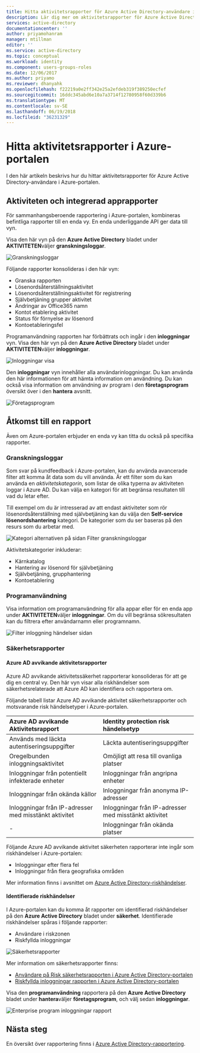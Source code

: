 ```yaml
---
title: Hitta aktivitetsrapporter för Azure Active Directory-användare i Azure-portalen | Microsoft Docs
description: Lär dig mer om aktivitetsrapporter för Azure Active Directory-användare finns i Azure-portalen.
services: active-directory
documentationcenter: ''
author: priyamohanram
manager: mtillman
editor: ''
ms.service: active-directory
ms.topic: conceptual
ms.workload: identity
ms.component: users-groups-roles
ms.date: 12/06/2017
ms.author: priyamo
ms.reviewer: dhanyahk
ms.openlocfilehash: f22219a0e2ff342e25a2efdeb319f389250ecfef
ms.sourcegitcommit: 16ddc345abd6e10a7a3714f12780958f60d339b6
ms.translationtype: MT
ms.contentlocale: sv-SE
ms.lasthandoff: 06/19/2018
ms.locfileid: "36231329"
---
```

# <a name="find-activity-reports-in-the-azure-portal"></a>Hitta aktivitetsrapporter i Azure-portalen

I den här artikeln beskrivs hur du hittar aktivitetsrapporter för Azure Active Directory-användare i Azure-portalen.

## <a name="activity-and-integrated-app-reports"></a>Aktiviteten och integrerad apprapporter

För sammanhangsberoende rapportering i Azure-portalen, kombineras befintliga rapporter till en enda vy. En enda underliggande API ger data till vyn.

Visa den här vyn på den **Azure Active Directory** bladet under **AKTIVITETEN**väljer **granskningsloggar**.

![Granskningsloggar](./media/active-directory-reporting-migration/482.png "Granskningsloggar")

Följande rapporter konsolideras i den här vyn:

* Granska rapporten
* Lösenordsåterställningsaktivitet
* Lösenordsåterställningsaktivitet för registrering
* Självbetjäning grupper aktivitet
* Ändringar av Office365 namn
* Kontot etablering aktivitet
* Status för förnyelse av lösenord
* Kontoetableringsfel


Programanvändning rapporten har förbättrats och ingår i den **inloggningar** vyn. Visa den här vyn på den **Azure Active Directory** bladet under **AKTIVITETEN**väljer **inloggningar**.

![Inloggningar visa](./media/active-directory-reporting-migration/483.png "inloggningar visa")

Den **inloggningar** vyn innehåller alla användarinloggningar. Du kan använda den här informationen för att hämta information om användning. Du kan också visa information om användning av program i den **företagsprogram** översikt över i den **hantera** avsnitt.

![Företagsprogram](./media/active-directory-reporting-migration/484.png "företagsprogram")

## <a name="access-a-specific-report"></a>Åtkomst till en rapport

Även om Azure-portalen erbjuder en enda vy kan titta du också på specifika rapporter.

### <a name="audit-logs"></a>Granskningsloggar

Som svar på kundfeedback i Azure-portalen, kan du använda avancerade filter att komma åt data som du vill använda. Är ett filter som du kan använda en *aktivitetskategorin*, som listar de olika typerna av aktiviteten loggar i Azure AD. Du kan välja en kategori för att begränsa resultaten till vad du letar efter.

Till exempel om du är intresserad av att endast aktiviteter som rör lösenordsåterställning med självbetjäning kan du välja den **Self-service lösenordshantering** kategori. De kategorier som du ser baseras på den resurs som du arbetar med.  

![Kategori alternativen på sidan Filter granskningsloggar](./media/active-directory-reporting-migration/06.png "kategori alternativen på sidan Filter granskningsloggar")

Aktivitetskategorier inkluderar:

- Kärnkatalog
- Hantering av lösenord för självbetjäning
- Självbetjäning, grupphantering
- Kontoetablering

### <a name="application-usage"></a>Programanvändning

Visa information om programanvändning för alla appar eller för en enda app under **AKTIVITETEN**väljer **inloggningar**. Om du vill begränsa sökresultaten kan du filtrera efter användarnamn eller programnamn.

![Filter inloggning händelser sidan](./media/active-directory-reporting-migration/07.png "filtrera inloggning händelser sida")

### <a name="security-reports"></a>Säkerhetsrapporter

#### <a name="azure-ad-anomalous-activity-reports"></a>Azure AD avvikande aktivitetsrapporter

Azure AD avvikande aktivitetssäkerhet rapporterar konsolideras för att ge dig en central vy. Den här vyn visar alla riskhändelser som säkerhetsrelaterade att Azure AD kan identifiera och rapportera om.

Följande tabell listar Azure AD avvikande aktivitet säkerhetsrapporter och motsvarande risk händelsetyper i Azure-portalen.

| Azure AD avvikande Aktivitetsrapport |  Identity protection risk händelsetyp|
| :--- | :--- |
| Används med läckta autentiseringsuppgifter | Läckta autentiseringsuppgifter |
| Oregelbunden inloggningsaktivitet | Omöjligt att resa till ovanliga platser |
| Inloggningar från potentiellt infekterade enheter | Inloggningar från angripna enheter|
| Inloggningar från okända källor | Inloggningar från anonyma IP-adresser |
| Inloggningar från IP-adresser med misstänkt aktivitet | Inloggningar från IP-adresser med misstänkt aktivitet |
| - | Inloggningar från okända platser |

Följande Azure AD avvikande aktivitet säkerheten rapporterar inte ingår som riskhändelser i Azure-portalen:

* Inloggningar efter flera fel
* Inloggningar från flera geografiska områden

Mer information finns i avsnittet om [Azure Active Directory-riskhändelser](active-directory-identity-protection-risk-events.md).  


#### <a name="detected-risk-events"></a>Identifierade riskhändelser

I Azure-portalen kan du komma åt rapporter om identifierad riskhändelser på den **Azure Active Directory** bladet under **säkerhet**. Identifierade riskhändelser spåras i följande rapporter:   

- Användare i riskzonen
- Riskfyllda inloggningar

![Säkerhetsrapporter](./media/active-directory-reporting-migration/04.png "säkerhetsrapporter")

Mer information om säkerhetsrapporter finns:

- [Användare på Risk säkerhetsrapporten i Azure Active Directory-portalen](active-directory-reporting-security-user-at-risk.md)
- [Riskfyllda inloggningar rapporten i Azure Active Directory-portalen](active-directory-reporting-security-risky-sign-ins.md)


Visa den **programanvändning** rapportera på den **Azure Active Directory** bladet under **hantera**väljer **företagsprogram**, och välj sedan **inloggningar**.


![Enterprise program inloggningar rapport](./media/active-directory-reporting-migration/199.png)

## <a name="next-steps"></a>Nästa steg

En översikt över rapportering finns i [Azure Active Directory-rapportering](active-directory-reporting-azure-portal.md).
